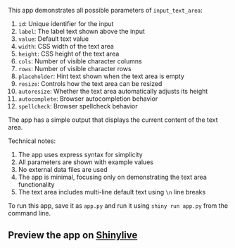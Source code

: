 This app demonstrates all possible parameters of `input_text_area`:

1. `id`: Unique identifier for the input
2. `label`: The label text shown above the input
3. `value`: Default text value
4. `width`: CSS width of the text area
5. `height`: CSS height of the text area
6. `cols`: Number of visible character columns
7. `rows`: Number of visible character rows
8. `placeholder`: Hint text shown when the text area is empty
9. `resize`: Controls how the text area can be resized
10. `autoresize`: Whether the text area automatically adjusts its height
11. `autocomplete`: Browser autocompletion behavior
12. `spellcheck`: Browser spellcheck behavior

The app has a simple output that displays the current content of the text area.

Technical notes:
1. The app uses express syntax for simplicity
2. All parameters are shown with example values
3. No external data files are used
4. The app is minimal, focusing only on demonstrating the text area functionality
5. The text area includes multi-line default text using `\n` line breaks

To run this app, save it as `app.py` and run it using `shiny run app.py` from the command line.
## Preview the app on [Shinylive](https://shinylive.io/py/app/#h=0&code=NobwRAdghgtgpmAXAAjFADugdOgnmAGlQGMB7CAFzkqVQDMAnUmZAZwAsBLCXZTmdKQYVkDOFGIVOANzgAdCI2ZsuPLHAAe6Ma1Z8BQkd3QBXCkTEQAJnAZETnBQoDEyAApQA5nGRSKAG3kIBxwvOAB9UnQKVgAKP0CAXjkwABVNEQBBMShkABE4GFIUgEonCFcAYRyqZFyqDREoHOQAd04Kdjr-f2RBXU4AI0C+5tg4KgZWBRDjM3CGinDm8ViFZA2+K2SwRfC5ihSCdc3-KEG4fx2AUUpbZFxSEwZfDMQjk43pKH8TOB3Ulw9Jw9KxmD4bHQoCZ-CJFlg5AoAJIidhQPQwGFSdAjfzcOCsBEKACaT2QxCgEGQcCsHT4FAAhB8qZt2lZOjsAKwABm56A0zM2yHYcE4nnYFB2ACZefzBZsyP5WIkeccWRsmK1lQAONVCnESODsUj+GwMAG4dA+MHwTrcTzC2xwLAu+UagmcABe-xSg1InTddTMQg93sSqQYfz1m1YVp6xBFxAA1jsKJH5GAFGUIC5kJkrFY2OC2OgJPaZpwsIMGLFsyFq7Xyq584XciKoGbkHQhL4RcgnhRTIdgpX2AAWNZgADyZiH7zA2dzeRBBt4nR8B2Q31+G6puW0cAAtN2GDAoBQqIXFshhqRkwoAAKWM1YRYKSEqUitBYZWvvdWiBMzxUnQKSkiY1J3GIVjvAoIAHK+GT7BAQ61gAvikYBoQAukAA)
